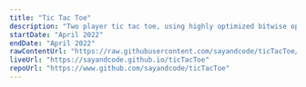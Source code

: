 ```yaml
---
title: "Tic Tac Toe"
description: "Two player tic tac toe, using highly optimized bitwise operations. Built with vanilla JS and SCSS"
startDate: "April 2022"
endDate: "April 2022"
rawContentUrl: "https://raw.githubusercontent.com/sayandcode/ticTacToe/main"
liveUrl: "https://sayandcode.github.io/ticTacToe"
repoUrl: "https://www.github.com/sayandcode/ticTacToe"
---
```

